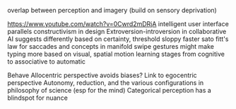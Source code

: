 overlap between perception and imagery (build on sensory deprivation)

https://www.youtube.com/watch?v=0Cwrd2mDRjA
intelligent user interface parallels constructivism in design
Extroversion-introversion in collaborative AI suggests differently based on certainty, threshold
sloppy faster sato
fitt's law for saccades and concepts in manifold
swipe gestures might make typing more based on visual, spatial motion
learning stages from cognitive to associative to automatic

Behave
Allocentric perspective avoids biases? Link to egocentric perspective
Autonomy, reduction, and the various configurations in philosophy of science (esp for the mind)
Categorical perception has a blindspot for nuance